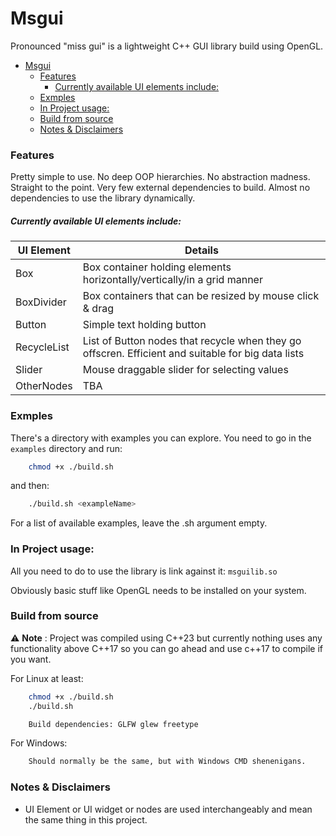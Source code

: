 # Msgui

Pronounced "miss gui" is a lightweight C++ GUI library build using OpenGL.

- [Msgui](#msgui)
    - [Features](#features)
        - [Currently available UI elements include:](#currently-available-ui-elements-include)
    - [Exmples](#exmples)
    - [In Project usage:](#in-project-usage)
    - [Build from source](#build-from-source)
    - [Notes \& Disclaimers](#notes--disclaimers)

### Features
Pretty simple to use. No deep OOP hierarchies. No abstraction madness. Straight to the point. Very few external dependencies to build.
Almost no dependencies to use the library dynamically.

##### Currently available UI elements include:
| UI Element         | Details                                      |
| --------     | -------------------------------------------- |
| Box          | Box container holding elements horizontally/vertically/in a grid manner |
| BoxDivider   | Box containers that can be resized by mouse click & drag |
| Button       | Simple text holding button |
| RecycleList  | List of Button nodes that recycle when they go offscren. Efficient and suitable for big data lists |
| Slider       | Mouse draggable slider for selecting values |
| OtherNodes   | TBA                                          |


### Exmples
There's a directory with examples you can explore. You need to go in the ```examples``` directory and run:
```bash
    chmod +x ./build.sh
```
and then:
```bash
    ./build.sh <exampleName>
```
For a list of available examples, leave the .sh argument empty.

### In Project usage:
All you need to do to use the library is link against it: ```msguilib.so```

Obviously basic stuff like OpenGL needs to be installed on your system.

### Build from source
⚠️ **Note** : Project was compiled using C++23 but currently nothing uses any functionality above C++17 so you can go ahead and use c++17 to compile if you want.

For Linux at least:
```bash
    chmod +x ./build.sh
    ./build.sh
```
```bash
    Build dependencies: GLFW glew freetype
```

For Windows:
```bash
    Should normally be the same, but with Windows CMD shenenigans.
```
### Notes & Disclaimers
 - UI Element or UI widget or nodes are used interchangeably and mean the same thing in this project.